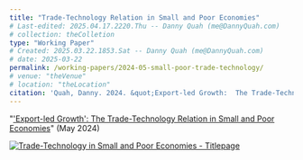 ```yaml
---
title: "Trade-Technology Relation in Small and Poor Economies"
# Last-edited: 2025.04.17.2220.Thu -- Danny Quah (me@DannyQuah.com)
# collection: theColletion
type: "Working Paper"
# Created: 2025.03.22.1853.Sat -- Danny Quah (me@DannyQuah.com)
# date: 2025-03-22
permalink: /working-papers/2024-05-small-poor-trade-technology/
# venue: "theVenue"
# location: "theLocation"
citation: 'Quah, Danny. 2024. &quot;Export-led Growth:  The Trade-Technology Relation in Small and Poor Economies.&quot; LKYSPP Working Paper (May)'
---
```

"<a href="https://dannyquah.github.io/Storage/2024.03-Danny.Quah-Small-Poor-Trade-Technology.pdf">'Export-led Growth':  The Trade-Technology Relation in Small and Poor Economies</a>" (May 2024)

[<img src="https://dannyquah.github.io/Storage/2024.03-Danny.Quah-Small-Poor-Trade-Technology-titlepage.png" alt = "Trade-Technology in Small and Poor Economies - Titlepage"/>](https://dannyquah.github.io/Storage/2024.03-Danny.Quah-Small-Poor-Trade-Technology.pdf)

<!---
   Invisible section // 2024-05-small-poor-trade-technology.md
-->

